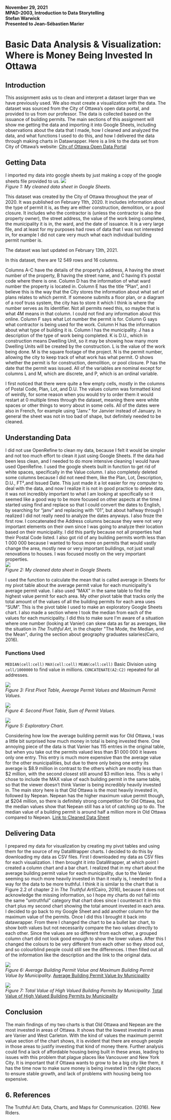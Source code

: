 **November 29, 2021**<br>
**MPAD-2003, Introduction to Data Storytelling**<br>
**Stefan Warwick**<br>
**Presented to Jean-Sébastien Marier**<br>

# Basic Data Analysis & Visualization: Where is Money Being Invested In Ottawa

## Introduction

  This assignment asks us to clean and interpret a dataset larger than we have previously used. We also must create a visualization with the data. The dataset was sourced from the City of Ottawa’s open data portal, and provided to us from our professor. The data is collected based on the issuance of building permits. The main sections of this assignment will show me getting the data and importing it into Google Sheets, including observations about the data that I made, how I cleaned and analyzed the data, and what functions I used to do this, and how I delivered the data through making charts in Datawrapper. Here is a link to the data set from City of Ottawa’s website: [City of Ottawa Open Data Portal](https://open.ottawa.ca/documents/ottawa::construction-demolition-and-pool-enclosure-permits-monthly-2020/about)

## Getting Data

  I imported my data into google sheets by just making a copy of the google sheets file provided to us.
![](Uncleaned-Data.png)<br>
*Figure 1: My cleaned data sheet in Google Sheets.*
  
  This dataset was created by the City of Ottawa throughout the year of 2020. It was published on February 11th, 2020. It includes information about the type of permit it is, as they are either construction, demolition, or a pool closure. It includes who the contractor is (unless the contractor is also the property owner), the street address, the value of the work being completed, the municipality it is in, the ward, and the date of issuance. It is a very large file, and at least for my purposes had rows of data that I was not interested in, for example I did not care very much what each individual building permit number is. 
  
  The dataset was last updated on February 13th, 2021. 
  
  In this dataset, there are 12 549 rows and 16 columns. 
  
  Columns A-C have the details of the property’s address, A having the street number of the property, B having the street name, and C having it’s postal code where there is one. Column D has the information of what ward number the property is located in. Column E has the title “Plan”, and I believe this is the way that the City stores the information about what set of plans relates to which permit. If someone submits a floor plan, or a diagram of a roof truss system, the city has to store it which I think is where the number serves as its identifier. Not all permits need this, so maybe that is what 4M means in that column. I could not find any information about this online. Column F says what Lot number the permit is for. Column G says what contractor is being used for the work. Column H has the information about what type of building it is. Column I has the municipality. J has a description of the type of work being completed. K is D.U., which in construction means Dwelling Unit, so it may be showing how many more Dwelling Units will be created by the construction. L is the value of the work being done. M is the square footage of the project. N is the permit number, allowing the city to keep track of what work has what permit. O shows whether the permit is for construction, demolition, or pool closure. P has the date that the permit was issued. All of the variables are nominal except for columns L and M, which are discrete, and P, which is an ordinal variable.
  
  I first noticed that there were quite a few empty cells, mostly in the columns of Postal Code, Plan, Lot, and D.U. The values column was formatted kind of weirdly, for some reason when you would try to order them it would restart at 0 multiple times through the dataset, meaning there were white spaces or other things to worry about in some cells. All of the dates were also in French, for example using “Janv.” for Janvier instead of January. In general the sheet was not in too bad of shape, but definitely needed to be cleaned.


## Understanding Data

  I did not use OpenRefine to clean my data, because I felt it would be simpler and not too much effort to clean it just using Google Sheets. If the data had been less clean, and I needed to do more intensive cleaning I would have used OpenRefine. I used the google sheets built in function to get rid of white spaces, specifically in the Value column. I also completely deleted some columns because I did not need them, like the Plan, Lot, Description, D.U., FT²,and  Issued Date. This just made it a lot easier for my computer to deal with the data, and now I realize it is not in good practice to delete data, it was not incredibly important to what I am looking at specifically so it seemed like a good way to be more focused on other aspects at the time.I started using find and replace so that I could convert the dates to English, by searching for “janv” and replacing with “01”, but about halfway through I realized I did not really need to analyze the dates anyways. I also froze the first row. I concatenated the Address columns because they were not very important elements on their own since I was going to analyze their location based on their municipality. I did this partly because not all properties had their Postal Code listed. I also got rid of any building permits worth less than 1 000 000 because I wanted to focus more on permits that would vastly change the area, mostly new or very important buildings, not just small renovations to houses. I was focused mostly on the very important properties.  
![](Final-Datasheet.png)<br>
*Figure 2: My cleaned data sheet in Google Sheets.*

  I used the function to calculate the mean that is called average in Sheets for my pivot table about the average permit value for each municipality's average permit value. I also used “MAX” in the same table to find the highest value permit for each area. My other pivot table that tracks only the total amount of the values of all the building permits for each area uses “SUM”. This is the pivot table I used to make an exploratory Google Sheets chart. I also made a section where I took the median from each of the values for each municipality. I did this to make sure I'm aware of a situation where one number (looking at Vanier) can skew data as far as averages, like the situation in *The Truthful Art*, in the chapter "The Mode, the Median, and the Mean", during the section about geography graduates salaries(Cairo, 2016).

### Functions Used
`MEDIAN(cell:cell)`
`MAX(cell:cell)`
`MEAN(cell:cell)`
Basic Division using `cell/1000000` to find value in millions.
`CONCATENATE(A2:C2)` repeated for all addresses.
  
![](Pivot-Table-Average.png)<br>
*Figure 3: First Pivot Table, Average Permit Values and Maximum Permit Values.*

![](Pivot-Table-and-Exploratory-Chart.png)<br>
*Figure 4: Second Pivot Table, Sum of Permit Values.*

![](SUM-of-VALUE-vs-MUNICIPALITY.png)<br>
*Figure 5: Exploratory Chart.*
  
  Considering how low the average building permit was for Old Ottawa, I was a little bit surprised how much money in total is being invested there. One annoying piece of the data is that Vanier has 115 entries in the original table, but when you take out the permits valued less than $1 000 000 it leaves only one entry. This entry is much more expensive than the average value for the other municipalities, but due to there only being one entry its average is $8.9 million in contrast to the others which are mostly less than $2 million, with the second closest still around $3 million less. This is why I chose to include the MAX value of each building permit in the same table, so that the viewer doesn’t think Vanier is being incredibly heavily invested in. The main story here is that Old Ottawa is the most heavily invested in, followed by Nepean. Nepean has the higher maximum value permit though, at $204 million, so there is definitely strong competition for Old Ottawa, but the median values show that Nepean still has a lot of catching up to do. The median value of a building permit is around half a million more in Old Ottawa compared to Nepean.
[Link to Cleaned Data Sheet](https://docs.google.com/spreadsheets/d/1ol8iA2AkRKJg9T2GYaFRXPWNBAMExtsuuPwS-oTXLKU/edit?usp=sharing)

## Delivering Data

  I prepared my data for visualization by creating my pivot tables and using them for the source of my DataWrapper charts. I decided to do this by downloading my data as CSV files.
  First I downloaded my data as CSV files for each visualization. I then brought it into DataWrapper, at which point I created a column chart and a bar chart. I realized that in my chart about the average building permit value for each municipality, due to the Vanier seeming so much more heavily invested in than it really is, I needed to find a way for the data to be more truthful. I think it is similar to the chart that is Figure 2.2 of chapter 2 in *The Truthful Art*(Cairo, 2016), because it does not acknowledge the missing information, so I hope my charts do not fall into the same "untruthful" category that chart does since I counteract it in this chart plus my second chart showing the total amount invested in each area. I decided to go back to my Google Sheet and add another column for the maximum value of the permits.  Once I did this I brought it back into datawrapper. From there I changed the chart to be a bullet bar chart, to show both values but not necessarily compare the two values directly to each other. Since the values are so different from each other, a grouped column chart did not look good enough to show the lower values. After this I changed the colours to be very different from each other so they stood out, and so colourblind people could still see the differences. I then filled out all of the information like the description and the link to the original data.
  
![](average-building-permit-value-by-municipality(1).png)<br>
*Figure 6: Average Building Permit Value and Maximum Building Permit Value by Municipality.*
[Average Building Permit Value by Municipality](https://datawrapper.dwcdn.net/MisHI/4/)

![](total-value-of-high-valued-building-permits-by-municipality.png)<br>
*Figure 7: Total Value of High Valued Building Permits by Municipality.*
[Total Value of High Valued Building Permits by Municipality](https://datawrapper.dwcdn.net/T4MB0/1/)

## Conclusion

  The main findings of my two charts is that Old Ottawa and Nepean are the most invested in areas of Ottawa. It shows that the lowest invested in areas are Vanier and West Carleton. With the kind of values the maximum permit value section of the chart shows, it is evident that there are enough people in those areas to justify investing that kind of money there. Further analysis could find a lack of affordable housing being built in these areas, leading to issues with this problem that plague places like Vancouver and New York City. It is important that if Ottawa wants to grow to be a big city like them, it has the time now to make sure money is being invested in the right places to ensure stable growth, and lack of problems with housing being too expensive.


## 6. References


The Truthful Art: Data, Charts, and Maps for Communication. (2016). New Riders.

